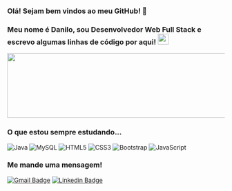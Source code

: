 ### Olá! Sejam bem vindos ao meu GitHub! 👋

### Meu nome é Danilo, sou Desenvolvedor Web Full Stack e escrevo algumas linhas de código por aqui! <img src="https://github.com/TheDudeThatCode/TheDudeThatCode/blob/master/Assets/Hi.gif" width="25px">

<p align="center">
  <img src="https://media.giphy.com/media/xTiTnxpQ3ghPiB2Hp6/giphy.gif" height="150px" width="1000px"/>
  </p>

### O que estou sempre estudando...
![Java](https://img.shields.io/badge/-Java-E34A86?style=flat-square&logo=java)
![MySQL](https://img.shields.io/badge/-MySQL-5BB8FF?style=flat-square&logo=mysql)
![HTML5](https://img.shields.io/badge/-HTML5-E34F26?style=flat-square&logo=html5&logoColor=white)
![CSS3](https://img.shields.io/badge/-CSS3-1572B6?style=flat-square&logo=css3)
![Bootstrap](https://img.shields.io/badge/-Bootstrap-563D7C?style=flat-square&logo=bootstrap)
![JavaScript](https://img.shields.io/badge/-JavaScript-black?style=flat-square&logo=javascript)

 
### Me mande uma mensagem!
[![Gmail Badge](https://img.shields.io/badge/-Gmail-c14438?style=flat-square&logo=Gmail&logoColor=white&link=mailto:danilotfm18@gmail.com)](mailto:danilotfm18@gmail.com)
[![Linkedin Badge](https://img.shields.io/badge/-LinkedIn-blue?style=flat-square&logo=Linkedin&logoColor=white&link=https://www.linkedin.com/in/danilovgoliveira/)](https://www.linkedin.com/in/danilovgoliveira/)
  
<!--
*danillovictor/danillovictor* is a ✨ special ✨ repository because its `README.md` (this file) appears on your GitHub profile.
Here are some ideas to get you started:
- 🔭 I’m currently working on ...
- 🌱 I’m currently learning ...
- 👯 I’m looking to collaborate on ...
- 🤔 I’m looking for help with ...
- 💬 Ask me about ...
- 📫 How to reach me: ...
- 😄 Pronouns: ...
- ⚡ Fun fact: ...-->
